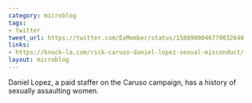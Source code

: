 ```yaml
---
category: microblog
tags:
- twitter
tweet_url: https://twitter.com/ExMember/status/1588900046770032640
links:
- https://knock-la.com/rick-caruso-daniel-lopez-sexual-misconduct/
layout: microblog
---
```

Daniel Lopez, a paid staffer on the Caruso campaign, has a history of sexually assaulting women.
